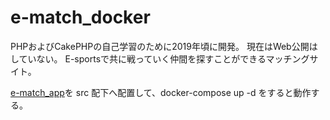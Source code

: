 # e-match_docker

PHPおよびCakePHPの自己学習のために2019年頃に開発。
現在はWeb公開はしていない。
E-sportsで共に戦っていく仲間を探すことができるマッチングサイト。

[e-match_app](https://github.com/koichirokudo/e-match_app)を src 配下へ配置して、docker-compose up -d をすると動作する。
